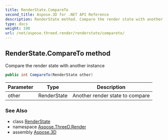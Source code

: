 ```yaml
---
title: RenderState.CompareTo
second_title: Aspose.3D for .NET API Reference
description: RenderState method. Compare the render state with another instance
type: docs
weight: 190
url: /net/aspose.threed.render/renderstate/compareto/
---
```

## RenderState.CompareTo method

Compare the render state with another instance

```csharp
public int CompareTo(RenderState other)
```

| Parameter | Type | Description |
| --- | --- | --- |
| other | RenderState | Another render state to compare |

### See Also

* class [RenderState](../)
* namespace [Aspose.ThreeD.Render](../../renderstate/)
* assembly [Aspose.3D](../../../)


